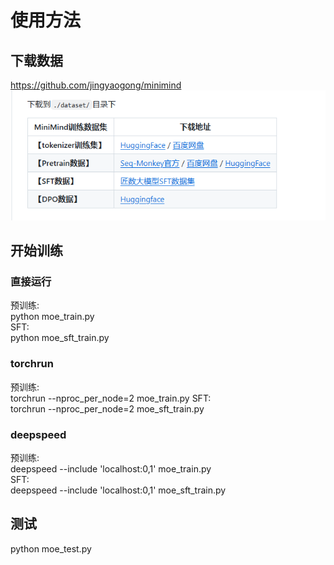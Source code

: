 # 使用方法

## 下载数据

https://github.com/jingyaogong/minimind
![image](.\screenshot-20241207-093824.png)

## 开始训练
### 直接运行
预训练:\
python moe_train.py\
SFT:\
python moe_sft_train.py
### torchrun
预训练:\
torchrun --nproc_per_node=2 moe_train.py
SFT:\
torchrun --nproc_per_node=2 moe_sft_train.py
### deepspeed
预训练:\
deepspeed --include 'localhost:0,1' moe_train.py\
SFT:\
deepspeed --include 'localhost:0,1' moe_sft_train.py

## 测试
python moe_test.py